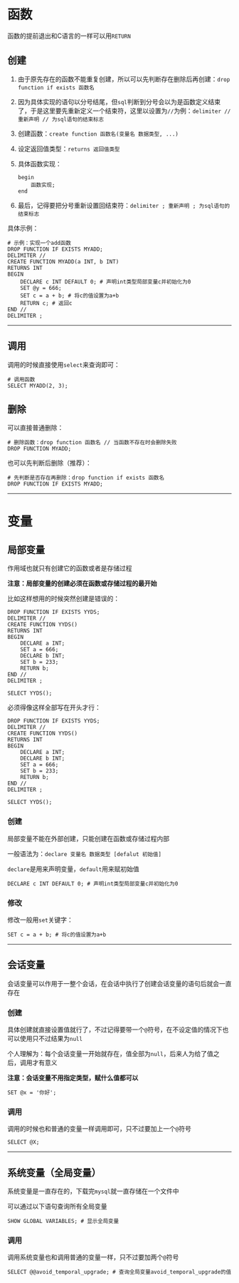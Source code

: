 # 函数

函数的提前退出和C语言的一样可以用`RETURN`

## 创建

1. 由于原先存在的函数不能重复创建，所以可以先判断存在删除后再创建：`drop function if exists 函数名`

2. 因为具体实现的语句以分号结尾，但`sql`判断到分号会以为是函数定义结束了，于是这里要先重新定义一个结束符，这里以设置为`//`为例：`delimiter // 重新声明 // 为sql语句的结束标志`

3. 创建函数：`create function 函数名(变量名 数据类型, ...)`

4. 设定返回值类型：`returns 返回值类型`

5. 具体函数实现：

	```mysql
	begin
		函数实现;
	end
	```

6. 最后，记得要把分号重新设置回结束符：`delimiter ; 重新声明 ; 为sql语句的结束标志`

具体示例：

```mysql
# 示例：实现一个add函数
DROP FUNCTION IF EXISTS MYADD;
DELIMITER //
CREATE FUNCTION MYADD(a INT, b INT)
RETURNS INT
BEGIN
	DECLARE c INT DEFAULT 0; # 声明int类型局部变量c并初始化为0
    SET @y = 666;
    SET c = a + b; # 将c的值设置为a+b
    RETURN c; # 返回c
END //
DELIMITER ;
```

---

## 调用

调用的时候直接使用`select`来查询即可：

```mysql
# 调用函数
SELECT MYADD(2, 3);
```

## 删除

可以直接普通删除：

```mysql
# 删除函数：drop function 函数名 // 当函数不存在时会删除失败
DROP FUNCTION MYADD;
```

也可以先判断后删除（推荐）：

```mysql
# 先判断是否存在再删除：drop function if exists 函数名
DROP FUNCTION IF EXISTS MYADD;
```

---

# 变量

## 局部变量

作用域也就只有创建它的函数或者是存储过程

**注意：局部变量的创建必须在函数或存储过程的最开始**

比如这样想用的时候突然创建是错误的：

```mysql
DROP FUNCTION IF EXISTS YYDS;
DELIMITER //
CREATE FUNCTION YYDS()
RETURNS INT
BEGIN
	DECLARE a INT;
    SET a = 666;
    DECLARE b INT;
    SET b = 233;
    RETURN b;
END //
DELIMITER ;

SELECT YYDS();
```

必须得像这样全部写在开头才行：

```mysql
DROP FUNCTION IF EXISTS YYDS;
DELIMITER //
CREATE FUNCTION YYDS()
RETURNS INT
BEGIN
	DECLARE a INT;
    DECLARE b INT;
    SET a = 666;
    SET b = 233;
    RETURN b;
END //
DELIMITER ;

SELECT YYDS();
```

### 创建

局部变量不能在外部创建，只能创建在函数或存储过程内部

一般语法为：`declare 变量名 数据类型 [defalut 初始值]`

`declare`是用来声明变量，`default`用来赋初始值

```mysql
DECLARE c INT DEFAULT 0; # 声明int类型局部变量c并初始化为0
```

### 修改

修改一般用`set`关键字：

```mysql
SET c = a + b; # 将c的值设置为a+b
```

---

## 会话变量

会话变量可以作用于一整个会话，在会话中执行了创建会话变量的语句后就会一直存在

### 创建

具体创建就直接设置值就行了，不过记得要带一个`@`符号，在不设定值的情况下也可以使用只不过结果为`null`

个人理解为：每个会话变量一开始就存在，值全部为`null`，后来人为给了值之后，调用才有意义

**注意：会话变量不用指定类型，赋什么值都可以**

```mysql
SET @x = '你好';
```

### 调用

调用的时候也和普通的变量一样调用即可，只不过要加上一个`@`符号

```mysql
SELECT @X;
```

---

## 系统变量（全局变量）

系统变量是一直存在的，下载完`mysql`就一直存储在一个文件中

可以通过以下语句查询所有全局变量

```mysql
SHOW GLOBAL VARIABLES; # 显示全局变量
```

### 调用

调用系统变量也和调用普通的变量一样，只不过要加两个`@`符号

```mysql
SELECT @@avoid_temporal_upgrade; # 查询全局变量avoid_temporal_upgrade的值
```

